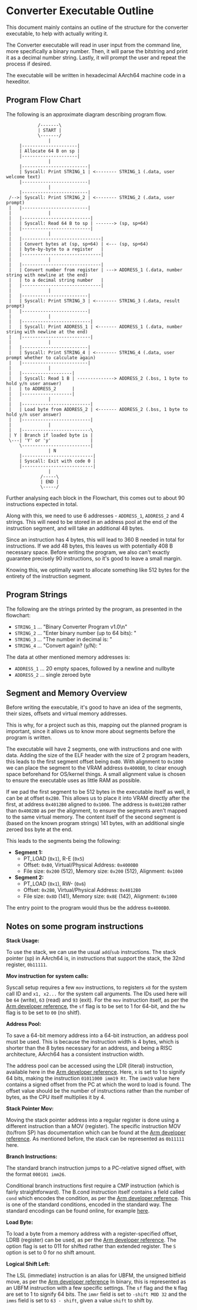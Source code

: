 # Converter Executable Outline

This document mainly contains an outline of the structure for the converter executable, to help with actually writing it.

The Converter executable will read in user input from the command line, more specifically a binary number.
Then, it will parse the bitstring and print it as a decimal number string.
Lastly, it will prompt the user and repeat the process if desired.

The executable will be written in hexadecimal AArch64 machine code in a hexeditor.

## Program Flow Chart

The following is an approximate diagram describing program flow.

```
            /-------\
            | START |
            \-------/
                |
     |---------------------|
     | Allocate 64 B on sp |
     |---------------------|
                |
     |-------------------------|
     | Syscall: Print STRING_1 | <-------- STRING_1 (.data, user welcome text)
     |-------------------------|
                |
     |-------------------------|
 /-->| Syscall: Print STRING_2 | <-------- STRING_2 (.data, user prompt)
 |   |-------------------------|
 |              |
 |   |--------------------------|
 |   | Syscall: Read 64 B to sp | -------> (sp, sp+64)
 |   |--------------------------|
 |              |
 |   |------------------------------|
 |   | Convert bytes at (sp, sp+64) | <--- (sp, sp+64)
 |   | byte-by-byte to a register   |
 |   |------------------------------|
 |              |
 |   |------------------------------|
 |   | Convert number from register | ---> ADDRESS_1 (.data, number string with newline at the end)
 |   | to a decimal string number   |
 |   |------------------------------|
 |              |
 |   |-------------------------|
 |   | Syscall: Print STRING_3 | <-------- STRING_3 (.data, result prompt)
 |   |-------------------------|
 |              |
 |   |--------------------------|
 |   | Syscall: Print ADDRESS_1 | <------- ADDRESS_1 (.data, number string with newline at the end)
 |   |--------------------------|
 |              |
 |   |-------------------------|
 |   | Syscall: Print STRING_4 | <-------- STRING_4 (.data, user prompt whether to calculate again)
 |   |-------------------------|
 |              |
 |   |-------------------|
 |   | Syscall: Read 1 B | --------------> ADDRESS_2 (.bss, 1 byte to hold y/n user answer)
 |   | to ADDRESS_2      |
 |   |-------------------|
 |              |
 |   |--------------------------|
 |   | Load byte from ADDRESS_2 | <------- ADDRESS_2 (.bss, 1 byte to hold y/n user answer)
 |   |--------------------------|
 |              |
 |   |--------------------------\
 | Y | Branch if loaded byte is |
 \---| 'Y' or 'y'               |
     \--------------------------|
                | N
     |---------------------------|
     | Syscall: Exit with code 0 |
     |---------------------------|
                |
             /-----\
             | END |
             \-----/
```

Further analysing each block in the Flowchart, this comes out to about 90 instructions expected in total.

Along with this, we need to use 6 addresses - `ADDRESS_1`, `ADDRESS_2` and 4 strings.
This will need to be stored in an address pool at the end of the instruction segment, and will take an additional 48 bytes.

Since an instruction has 4 bytes, this will lead to 360 B needed in total for instructions.
If we add 48 bytes, this leaves us with potentially 408 B necessary space.
Before writing the program, we also can't exactly guarantee precisely 90 instructions, so it's good to leave a small margin.

Knowing this, we optimally want to allocate something like 512 bytes for the entirety of the instruction segment.

## Program Strings

The following are the strings printed by the program, as presented in the flowchart:

- `STRING_1` ... "Binary Converter Program v1.0\n"
- `STRING_2` ... "Enter binary number (up to 64 bits): "
- `STRING_3` ... "The number in decimal is: "
- `STRING_4` ... "Convert again? (y/N): "

The data at other mentioned memory addresses is:

- `ADDRESS_1` ... 20 empty spaces, followed by a newline and nullbyte
- `ADDRESS_2` ... single zeroed byte

## Segment and Memory Overview

Before writing the executable, it's good to have an idea of the segments, their sizes, offsets and virtual memory addresses.

This is why, for a project such as this, mapping out the planned program is important, since it allows us to know more about segments before the program is written.

The executable will have 2 segments, one with instructions and one with data.
Adding the size of the ELF header with the size of 2 program headers, this leads to the first segment offset being `0xB0`.
With alignment to `0x1000` we can place the segment to the VRAM address `0x4000B0`, to clear enough space beforehand for OS/kernel things.
A small alignment value is chosen to ensure the executable uses as little RAM as possible.

If we pad the first segment to be 512 bytes in the executable itself as well, it can be at offset `0x2B0`.
This allows us to place it into VRAM directly after the first, at address `0x4012B0` aligned to `0x1000`.
The address is `0x4012B0` rather than `0x4002B0` as per the alignment, to ensure the segments aren't mapped to the same virtual memory.
The content itself of the second segment is (based on the known program strings) 141 bytes, with an additional single zeroed bss byte at the end.

This leads to the segments being the following:

- **Segment 1:**
  - PT_LOAD (`0x1`), R-E (`0x5`)
  - Offset: `0xB0`, Virtual/Physical Address: `0x4000B0`
  - File size: `0x200` (512), Memory size: `0x200` (512), Alignment: `0x1000`
- **Segment 2:**
  - PT_LOAD (`0x1`), RW- (`0x6`)
  - Offset: `0x2B0`, Virtual/Physical Address: `0x4012B0`
  - File size: `0x8D` (141), Memory size: `0x8E` (142), Alignment: `0x1000`

The entry point to the program would thus be the address `0x4000B0`.

## Notes on some program instructions

**Stack Usage:**

To use the stack, we can use the usual `add`/`sub` instructions.
The stack pointer (sp) in AArch64 is, in instructions that support the stack, the 32nd register, `0b11111`.

**Mov instruction for system calls:**

Syscall setup requires a few `mov` instructions, to registers `x8` for the system call ID and `x1, x2...` for the system call arguments.
The IDs used here will be `64` (write), `63` (read) and `93` (exit).
For the `mov` instruction itself, as per the 
[Arm developer reference](https://developer.arm.com/documentation/ddi0596/2020-12/Base-Instructions/MOV--wide-immediate---Move--wide-immediate---an-alias-of-MOVZ-), 
the `sf` flag is to be set to 1 for 64-bit, and the `hw` flag is to be set to `00` (no shitf).

**Address Pool:**

To save a 64-bit memory address into a 64-bit instruction, an address pool must be used.
This is because the instruction width is 4 bytes, which is shorter than the 8 bytes necessary for an address,
and being a RISC architecture, AArch64 has a consistent instruction width.

The address pool can be accessed using the LDR (literal) instruction, available here in the
[Arm developer reference](https://developer.arm.com/documentation/ddi0596/2020-12/Base-Instructions/LDR--literal---Load-Register--literal--).
Here, x is set to 1 to signify 64 bits, making the instruction `01011000 imm19 Rt`.
The `imm19` value here contains a signed offset from the PC at which the word to load is found.
The offset value should be the number of instructions rather than the number of bytes, as the CPU itself multiplies it by 4.

**Stack Pointer Mov:**

Moving the stack pointer address into a regular register is done using a different instruction than a MOV (register).
The specific instruction MOV (to/from SP) has documentation which can be found at the
[Arm developer reference](https://developer.arm.com/documentation/ddi0602/2020-12/Base-Instructions/MOV--to-from-SP---Move-between-register-and-stack-pointer--an-alias-of-ADD--immediate--).
As mentioned before, the stack can be represented as `0b11111` here.

**Branch Instructions:**

The standard branch instruction jumps to a PC-relative signed offset, with the format `000101 imm26`.

Conditional branch instructions first require a CMP instruction (which is fairly straightforward).
The B.cond instruction itself contains a field called `cond` which encodes the condition, as per the
[Arm developer reference](https://developer.arm.com/documentation/ddi0596/2020-12/Base-Instructions/B-cond--Branch-conditionally-?lang=en).
This is one of the standard conditions, encoded in the standard way.
The standard encodings can be found online, for example [here](https://finkmartin.com/aarch64/b_cond.html).

**Load Byte:**

To load a byte from a memory address with a register-specified offset, LDRB (register) can be used, as per the
[Arm developer reference](https://developer.arm.com/documentation/ddi0596/2020-12/Base-Instructions/LDRB--register---Load-Register-Byte--register--).
The option flag is set to 011 for shifted rather than extended register.
The `S` option is set to 0 for no shift amount.

**Logical Shift Left:**

The LSL (immediate) instruction is an alias for UBFM, the unsigned bitfield move, as per the
[Arm developer reference](https://developer.arm.com/documentation/ddi0596/2020-12/Base-Instructions/LSL--immediate---Logical-Shift-Left--immediate---an-alias-of-UBFM-)
In binary, this is represented as an UBFM instruction with a few specific settings.
The `sf` flag and the `N` flag are set to 1 to signify 64 bits.
The `immr` field is set to `-shift MOD 32` and the `imms` field is set to `63 - shift`, given a value `shift` to shift by.


